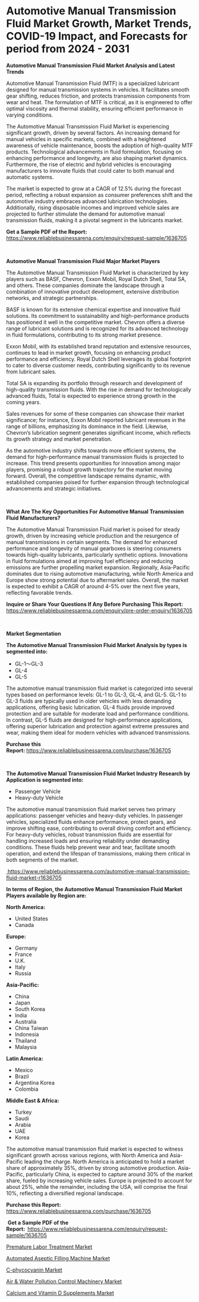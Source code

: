 <p><h1>Automotive Manual Transmission Fluid Market Growth, Market Trends, COVID-19 Impact, and Forecasts for period from 2024 - 2031</h1></p><p><strong>Automotive Manual Transmission Fluid Market Analysis and Latest Trends</strong></p>
<p><p>Automotive Manual Transmission Fluid (MTF) is a specialized lubricant designed for manual transmission systems in vehicles. It facilitates smooth gear shifting, reduces friction, and protects transmission components from wear and heat. The formulation of MTF is critical, as it is engineered to offer optimal viscosity and thermal stability, ensuring efficient performance in varying conditions.</p><p>The Automotive Manual Transmission Fluid Market is experiencing significant growth, driven by several factors. An increasing demand for manual vehicles in specific markets, combined with a heightened awareness of vehicle maintenance, boosts the adoption of high-quality MTF products. Technological advancements in fluid formulation, focusing on enhancing performance and longevity, are also shaping market dynamics. Furthermore, the rise of electric and hybrid vehicles is encouraging manufacturers to innovate fluids that could cater to both manual and automatic systems.</p><p>The market is expected to grow at a CAGR of 12.5% during the forecast period, reflecting a robust expansion as consumer preferences shift and the automotive industry embraces advanced lubrication technologies. Additionally, rising disposable incomes and improved vehicle sales are projected to further stimulate the demand for automotive manual transmission fluids, making it a pivotal segment in the lubricants market.</p></p>
<p><strong>Get a Sample PDF of the Report:&nbsp;</strong> <a href="https://www.reliablebusinessarena.com/enquiry/request-sample/1636705">https://www.reliablebusinessarena.com/enquiry/request-sample/1636705</a></p>
<p>&nbsp;</p>
<p><strong>Automotive Manual Transmission Fluid Major Market Players</strong></p>
<p><p>The Automotive Manual Transmission Fluid Market is characterized by key players such as BASF, Chevron, Exxon Mobil, Royal Dutch Shell, Total SA, and others. These companies dominate the landscape through a combination of innovative product development, extensive distribution networks, and strategic partnerships.</p><p>BASF is known for its extensive chemical expertise and innovative fluid solutions. Its commitment to sustainability and high-performance products has positioned it well in the competitive market. Chevron offers a diverse range of lubricant solutions and is recognized for its advanced technology in fluid formulations, contributing to its strong market presence.</p><p>Exxon Mobil, with its established brand reputation and extensive resources, continues to lead in market growth, focusing on enhancing product performance and efficiency. Royal Dutch Shell leverages its global footprint to cater to diverse customer needs, contributing significantly to its revenue from lubricant sales.</p><p>Total SA is expanding its portfolio through research and development of high-quality transmission fluids. With the rise in demand for technologically advanced fluids, Total is expected to experience strong growth in the coming years.</p><p>Sales revenues for some of these companies can showcase their market significance; for instance, Exxon Mobil reported lubricant revenues in the range of billions, emphasizing its dominance in the field. Likewise, Chevron’s lubrication segment generates significant income, which reflects its growth strategy and market penetration.</p><p>As the automotive industry shifts towards more efficient systems, the demand for high-performance manual transmission fluids is projected to increase. This trend presents opportunities for innovation among major players, promising a robust growth trajectory for the market moving forward. Overall, the competitive landscape remains dynamic, with established companies poised for further expansion through technological advancements and strategic initiatives.</p></p>
<p>&nbsp;</p>
<p><strong>What Are The Key Opportunities For Automotive Manual Transmission Fluid Manufacturers?</strong></p>
<p><p>The Automotive Manual Transmission Fluid market is poised for steady growth, driven by increasing vehicle production and the resurgence of manual transmissions in certain segments. The demand for enhanced performance and longevity of manual gearboxes is steering consumers towards high-quality lubricants, particularly synthetic options. Innovations in fluid formulations aimed at improving fuel efficiency and reducing emissions are further propelling market expansion. Regionally, Asia-Pacific dominates due to rising automotive manufacturing, while North America and Europe show strong potential due to aftermarket sales. Overall, the market is expected to exhibit a CAGR of around 4-5% over the next five years, reflecting favorable trends.</p></p>
<p><strong>Inquire or Share Your Questions If Any Before Purchasing This Report:</strong> <a href="https://www.reliablebusinessarena.com/enquiry/pre-order-enquiry/1636705">https://www.reliablebusinessarena.com/enquiry/pre-order-enquiry/1636705</a></p>
<p>&nbsp;</p>
<p><strong>Market Segmentation</strong></p>
<p><strong>The Automotive Manual Transmission Fluid Market Analysis by types is segmented into:</strong></p>
<p><ul><li>GL-1～GL-3</li><li>GL-4</li><li>GL-5</li></ul></p>
<p><p>The automotive manual transmission fluid market is categorized into several types based on performance levels: GL-1 to GL-3, GL-4, and GL-5. GL-1 to GL-3 fluids are typically used in older vehicles with less demanding applications, offering basic lubrication. GL-4 fluids provide improved protection and are suitable for moderate load and performance conditions. In contrast, GL-5 fluids are designed for high-performance applications, offering superior lubrication and protection against extreme pressures and wear, making them ideal for modern vehicles with advanced transmissions.</p></p>
<p><strong>Purchase this Report:&nbsp;</strong><a href="https://www.reliablebusinessarena.com/purchase/1636705">https://www.reliablebusinessarena.com/purchase/1636705</a></p>
<p>&nbsp;</p>
<p><strong>The Automotive Manual Transmission Fluid Market Industry Research by Application is segmented into:</strong></p>
<p><ul><li>Passenger Vehicle</li><li>Heavy-duty Vehicle</li></ul></p>
<p><p>The automotive manual transmission fluid market serves two primary applications: passenger vehicles and heavy-duty vehicles. In passenger vehicles, specialized fluids enhance performance, protect gears, and improve shifting ease, contributing to overall driving comfort and efficiency. For heavy-duty vehicles, robust transmission fluids are essential for handling increased loads and ensuring reliability under demanding conditions. These fluids help prevent wear and tear, facilitate smooth operation, and extend the lifespan of transmissions, making them critical in both segments of the market.</p></p>
<p><a href="https://www.reliablebusinessarena.com/automotive-manual-transmission-fluid-market-r1636705">&nbsp;https://www.reliablebusinessarena.com/automotive-manual-transmission-fluid-market-r1636705</a></p>
<p><strong>In terms of Region, the Automotive Manual Transmission Fluid Market Players available by Region are:</strong></p>
<p>
    <p> <strong> North America: </strong>
        <ul>
            <li>United States</li>
            <li>Canada</li>
        </ul>
        </p> 
    <p> <strong> Europe: </strong>
        <ul>
            <li>Germany</li>
            <li>France</li>
            <li>U.K.</li>
            <li>Italy</li>
            <li>Russia</li>
        </ul>
        </p> 
    <p> <strong> Asia-Pacific: </strong>
        <ul>
            <li>China</li>
            <li>Japan</li>
            <li>South Korea</li>
            <li>India</li>
            <li>Australia</li>
            <li>China Taiwan</li>
            <li>Indonesia</li>
            <li>Thailand</li>
            <li>Malaysia</li>
        </ul>
        </p> 
    <p> <strong> Latin America: </strong>
        <ul>
            <li>Mexico</li>
            <li>Brazil</li>
            <li>Argentina Korea</li>
            <li>Colombia</li>
        </ul>
        </p> 
    <p> <strong> Middle East & Africa: </strong>
        <ul>
            <li>Turkey</li>
            <li>Saudi</li>
            <li>Arabia</li>
            <li>UAE</li>
            <li>Korea</li>
        </ul>
    </p>
    </p>
<p><p>The automotive manual transmission fluid market is expected to witness significant growth across various regions, with North America and Asia-Pacific leading the charge. North America is anticipated to hold a market share of approximately 35%, driven by strong automotive production. Asia-Pacific, particularly China, is expected to capture around 30% of the market share, fueled by increasing vehicle sales. Europe is projected to account for about 25%, while the remainder, including the USA, will comprise the final 10%, reflecting a diversified regional landscape.</p></p>
<p><strong>Purchase this Report: </strong><a href="https://www.reliablebusinessarena.com/purchase/1636705">https://www.reliablebusinessarena.com/purchase/1636705</a></p>
<p>&nbsp;<strong>Get a Sample PDF of the Report:&nbsp;&nbsp;</strong><a href="https://www.reliablebusinessarena.com/enquiry/request-sample/1636705">https://www.reliablebusinessarena.com/enquiry/request-sample/1636705</a></p>
<p><strong></strong></p>
<p><p><a href="https://www.linkedin.com/pulse/global-premature-labor-treatment-industry-research-report-nbhjc">Premature Labor Treatment Market</a></p><p><a href="https://github.com/lylyparadise/Market-Research-Report-List-5/blob/main/automated-aseptic-filling-machine-market.md">Automated Aseptic Filling Machine Market</a></p><p><a href="https://medium.com/@nargishussain12/c-phycocyanin-market-trends-a-detailed-study-of-its-market-segmentation-and-analyzing-the-cd085606beab?postPublishedType=repub">C-phycocyanin Market</a></p><p><a href="https://medium.com/@nargishussain12/air-water-pollution-control-machinery-industry-insights-report-analyzing-air-water-pollution-d4c9b544bec2?postPublishedType=repub">Air & Water Pollution Control Machinery Market</a></p><p><a href="https://issuu.com/reportprime-2/docs/calcium-and-vitamin-d-supplements-m_b531bd89a6981f">Calcium and Vitamin D Supplements Market</a></p></p>